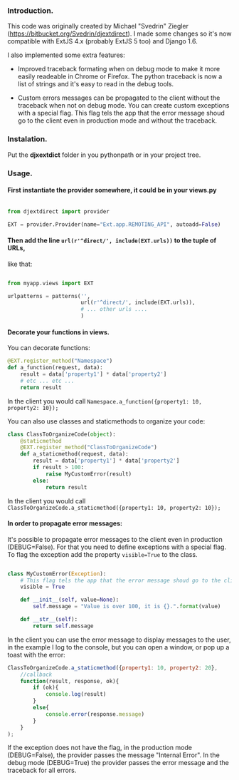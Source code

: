 
### Introduction.

This code was originally created by Michael "Svedrin" Ziegler (https://bitbucket.org/Svedrin/djextdirect).
I made some changes so it's now compatible with ExtJS 4.x (probably ExtJS 5 too) and Django 1.6.

I also implemented some extra features:

 - Improved traceback formating when on debug mode to make it more easily readeable in Chrome or Firefox.
    The python traceback is now a list of strings and it's easy to read in the debug tools.

 - Custom errors messages can be propagated to the client without the traceback when not on debug mode.
    You can create custom exceptions with a special flag. This flag tels the app that the error message shoud
    go to the client even in production mode and without the traceback.

### Instalation.

Put the **djxextdict** folder in you pythonpath or in your project tree.

### Usage.

#### First instantiate the provider somewhere, it could be in your views.py

```python

from djextdirect import provider

EXT = provider.Provider(name="Ext.app.REMOTING_API", autoadd=False)

```

#### Then add the line `url(r'^direct/', include(EXT.urls))` to the tuple of URLs,
like that:

```python

from myapp.views import EXT

urlpatterns = patterns('',
                       url(r'^direct/', include(EXT.urls)),
                       # ... other urls ....
                       )
```


#### Decorate your functions in views.

You can decorate functions:

```python
@EXT.register_method("Namespace")
def a_function(request, data):
    result = data['property1'] * data['property2']
    # etc ... etc ...
    return result
```

In the client you would call `Namespace.a_function({property1: 10, property2: 10});`

You can also use classes and staticmethods to organize your code:

```python
class ClassToOrganizeCode(object):
    @staticmethod
    @EXT.register_method("ClassToOrganizeCode")
    def a_staticmethod(request, data):
        result = data['property1'] * data['property2']
        if result > 100:
            raise MyCustomError(result)
        else:
            return result
```

In the client you would call `ClassToOrganizeCode.a_staticmethod({property1: 10, property2: 10});`


#### In order to propagate error messages:

It's possible to propagate error messages to the client even in production (DEBUG=False).
For that you need to define exceptions with a special flag.
To flag the exception add the property `visible=True` to the class.

```python

class MyCustomError(Exception):
    # This flag tels the app that the error message shoud go to the client even in production moode.
    visible = True

    def __init__(self, value=None):
        self.message = "Value is over 100, it is {}.".format(value)

    def __str__(self):
        return self.message
```

In the client you can use the error message to display messages to the user, in the example I log to the
console, but you can open a window, or pop up a toast with the error:

```javascript
ClassToOrganizeCode.a_staticmethod({property1: 10, property2: 20},
    //callback
    function(result, response, ok){
        if (ok){
            console.log(result)
        }
        else{
            console.error(response.message)
        }
    }
);
```

If the exception does not have the flag, in the production mode (DEBUG=False),
the provider passes the message "Internal Error".
In the debug mode (DEBUG=True) the provider passes the error message and the traceback for all errors.
